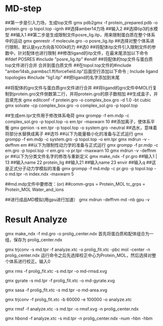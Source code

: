 # MD-step

  ##第一步是引入力场，生成top文件
gmx pdb2gmx -f protein_prepared.pdb -o protein.gro -p topol.top -ignh
  ##选择amber14力场
##输入2
  ##选择tip3的水模型
##输入1
  ##第二步是生成限制文件posre_lig.itp，用来限制蛋白质在整个体系中的运动
gmx genrestr -f molecule.gro -o posre_lig.itp
  ##选择对整个体系进行限制，默认是xyz方向各1000k的力
##选0
  ##将配体itp文件引入限制文件的参数中，针对配体也进行限制
##修改ligand的itp文件，在最末尾添加以下命令  
#ifdef POSRES
#include "posre_lig.itp"
#endif
  ##将配体的top文件与蛋白质top文件进行合并 合并到蛋白质文件
##在topol.top文件的#include "amber14sb_parmbsc1.ff/forcefield.itp"后面空行添加以下命令
; Include ligand topologies
#include "lig1.itp"
##把ligand的名字添加到末尾

  ##将配体的gro文件与蛋白质gro文件进行合并
##将ligand的gro文件中MOL行复制到protein.gro文件倒数第二行，并将protein.gro的原子数相加
  ##生成盒子，并且填充水
gmx editconf -f protein.gro -o complex_box.gro -d 1.0 -bt cubic
gmx solvate -cp complex_box.gro -o complex_sol.gro -p topol.top

  ##生成em.tpr文件用于修改体系电荷
gmx grompp -f em.mdp -c complex_sol.gro -p topol.top -o em.tpr -maxwarn 10
  ##添加离子，使体系平衡
gmx genion -s em.tpr -p topol.top -o system.gro -neutral
  ##选水，意味着将部分水替换成离子
##选15
  ##以下为能量极小化的准备与正式运行
gmx grompp -f em.mdp -c system.gro -p topol.top -o em.tpr 
gmx mdrun -v -deffnm em
  ##以下为限制性动力学的准备与正式运行
gmx grompp -f pr.mdp -c em.gro -p topol.top -r em.gro -o pr.tpr -maxwarn 10
gmx mdrun -v -deffnm pr
  ##以下为分类文件名字的修改与重新定义
gmx make_ndx -f pr.gro
##输入1 | 13
##输入name 22 protein_lig
##输入21
##输入name 23 envir
##输入q
  ##这是正式分子动力学模拟的准备
gmx grompp -f md.mdp -c pr.gro -p topol.top -o md.tpr -n index.ndx -maxwarn 5

##md.mdp文件中要修改：(or)
##comm-grps  = Protein_MOL  tc_grps = Protein_MOL Water_and_ions

  ##进行成品MD模拟(用gpu进行加速）
gmx mdrun -deffnm md -nb gpu -v 


# Result Analyze

gmx make_ndx -f md.gro -o prolig_center.ndx
首先将蛋白质和配体组合为一组，保存为 prolig_center.ndx

gmx trjconv -s md.tpr -f analyze.xtc -o prolig_fit.xtc -pbc mol -center -n prolig_center.ndx
运行命令之后先选择校正中心为Protein_MOL，然后选择对整个体系进行校正。输入0

gmx rms -f prolig_fit.xtc -s md.tpr -o md-rmsd.xvg 

gmx gyrate -s md.tpr -f prolig_fit.xtc -o md-gyrate.xvg 

gmx sasa -f prolig_fit.xtc -s md.tpr -o md-area.xvg 

gmx trjconv -f prolig_fit.xtc -b 60000 -e 100000 -o analyze.xtc 

gmx rmsf -f analyze.xtc -s md.tpr -o rmsf.xvg -n prolig_center.ndx


gmx hbond -f analyze.xtc -s md.tpr -n prolig_center.ndx -num -hbn -hbm






